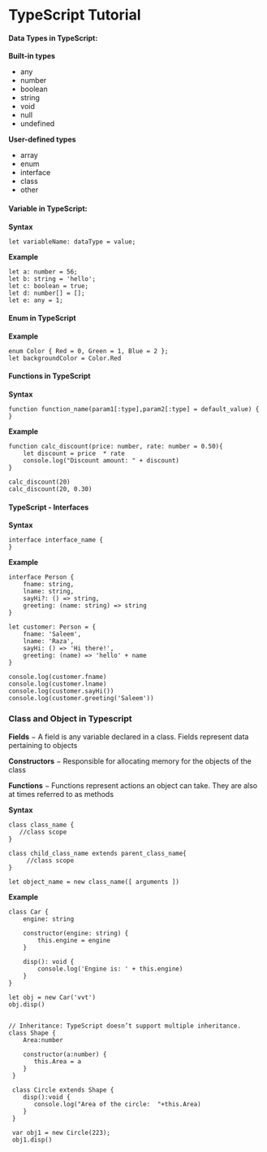 # TypeScript Tutorial

#### Data Types in TypeScript:
**Built-in types**
* any
* number
* boolean
* string
* void
* null
* undefined

**User-defined types**
* array
* enum
* interface
* class
* other


#### Variable in TypeScript:
**Syntax**

`let variableName: dataType = value;`

**Example**
``` 
let a: number = 56;
let b: string = 'hello';
let c: boolean = true;
let d: number[] = [];
let e: any = 1; 
```

#### Enum in TypeScript

**Example**
```
enum Color { Red = 0, Green = 1, Blue = 2 };
let backgroundColor = Color.Red
```

#### Functions in TypeScript

**Syntax**
```
function function_name(param1[:type],param2[:type] = default_value) { 
}
```
**Example**
```
function calc_discount(price: number, rate: number = 0.50){
    let discount = price  * rate
    console.log("Discount amount: " + discount)
}

calc_discount(20)
calc_discount(20, 0.30)
```

#### TypeScript - Interfaces
**Syntax**
```
interface interface_name { 
}
```
**Example**
```
interface Person {
    fname: string,
    lname: string,
    sayHi?: () => string,
    greeting: (name: string) => string
}

let customer: Person = {
    fname: 'Saleem',
    lname: 'Raza',
    sayHi: () => 'Hi there!',
    greeting: (name) => 'hello' + name
}

console.log(customer.fname)
console.log(customer.lname)
console.log(customer.sayHi())
console.log(customer.greeting('Saleem'))
```

### Class and Object in Typescript

**Fields** − A field is any variable declared in a class. Fields represent data pertaining to objects

**Constructors** − Responsible for allocating memory for the objects of the class

**Functions** − Functions represent actions an object can take. They are also at times referred to as methods

**Syntax**
```
class class_name { 
   //class scope 
}

class child_class_name extends parent_class_name{
     //class scope 
}

let object_name = new class_name([ arguments ])

```
**Example**
```
class Car {
    engine: string

    constructor(engine: string) {
        this.engine = engine
    }

    disp(): void {
        console.log('Engine is: ' + this.engine)
    }
}

let obj = new Car('vvt')
obj.disp()


// Inheritance: TypeScript doesn’t support multiple inheritance.
class Shape { 
    Area:number 
    
    constructor(a:number) { 
       this.Area = a 
    } 
 } 
 
 class Circle extends Shape { 
    disp():void { 
       console.log("Area of the circle:  "+this.Area) 
    } 
 }
   
 var obj1 = new Circle(223); 
 obj1.disp()

```